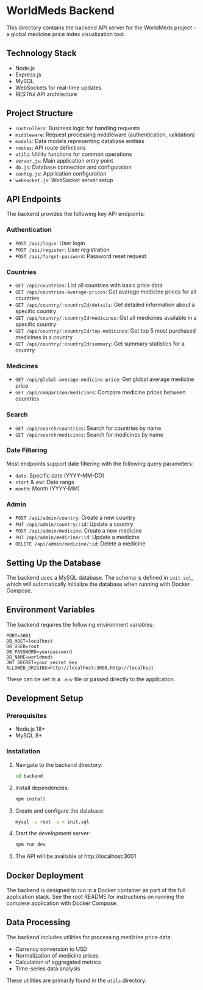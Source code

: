 
# WorldMeds Backend

This directory contains the backend API server for the WorldMeds project - a global medicine price index visualization tool.

## Technology Stack

- Node.js
- Express.js
- MySQL
- WebSockets for real-time updates
- RESTful API architecture

## Project Structure

- `controllers`: Business logic for handling requests
- `middleware`: Request processing middleware (authentication, validation)
- `models`: Data models representing database entities
- `routes`: API route definitions
- `utils`: Utility functions for common operations
- `server.js`: Main application entry point
- `db.js`: Database connection and configuration
- `config.js`: Application configuration
- `websocket.js`: WebSocket server setup

## API Endpoints

The backend provides the following key API endpoints:

### Authentication
- `POST /api/login`: User login
- `POST /api/register`: User registration
- `POST /api/forgot-password`: Password reset request

### Countries
- `GET /api/countries`: List all countries with basic price data
- `GET /api/countries-average-prices`: Get average medicine prices for all countries
- `GET /api/country/:countryId/details`: Get detailed information about a specific country
- `GET /api/country/:countryId/medicines`: Get all medicines available in a specific country
- `GET /api/country/:countryId/top-medicines`: Get top 5 most purchased medicines in a country
- `GET /api/country/:countryId/summary`: Get summary statistics for a country

### Medicines
- `GET /api/global-average-medicine-price`: Get global average medicine price
- `GET /api/comparison/medicines`: Compare medicine prices between countries

### Search
- `GET /api/search/countries`: Search for countries by name
- `GET /api/search/medicines`: Search for medicines by name

### Date Filtering

Most endpoints support date filtering with the following query parameters:
- `date`: Specific date (YYYY-MM-DD)
- `start` & `end`: Date range
- `month`: Month (YYYY-MM)

### Admin
- `POST /api/admin/country`: Create a new country
- `PUT /api/admin/country/:id`: Update a country
- `POST /api/admin/medicine`: Create a new medicine
- `PUT /api/admin/medicine/:id`: Update a medicine
- `DELETE /api/admin/medicine/:id`: Delete a medicine

## Setting Up the Database

The backend uses a MySQL database. The schema is defined in `init.sql`, which will automatically initialize the database when running with Docker Compose.

## Environment Variables

The backend requires the following environment variables:

```
PORT=3001
DB_HOST=localhost
DB_USER=root
DB_PASSWORD=yourpassword
DB_NAME=worldmeds
JWT_SECRET=your_secret_key
ALLOWED_ORIGINS=http://localhost:3000,http://localhost
```

These can be set in a `.env` file or passed directly to the application.

## Development Setup

### Prerequisites

- Node.js 18+
- MySQL 8+

### Installation

1. Navigate to the backend directory:
   ```bash
   cd backend
   ```

2. Install dependencies:
   ```bash
   npm install
   ```

3. Create and configure the database:
   ```bash
   mysql -u root -p < init.sql
   ```

4. Start the development server:
   ```bash
   npm run dev
   ```

5. The API will be available at http://localhost:3001

## Docker Deployment

The backend is designed to run in a Docker container as part of the full application stack. See the root README for instructions on running the complete application with Docker Compose.

## Data Processing

The backend includes utilities for processing medicine price data:
- Currency conversion to USD
- Normalization of medicine prices
- Calculation of aggregated metrics
- Time-series data analysis

These utilities are primarily found in the `utils` directory.
